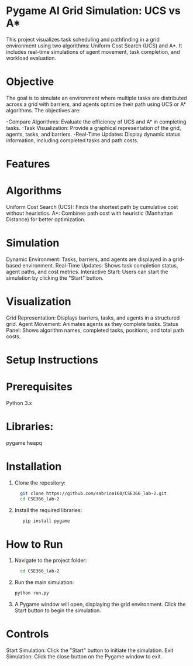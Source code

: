 # Pygame AI Grid Simulation: UCS vs A*
This project visualizes task scheduling and pathfinding in a grid environment using two algorithms: Uniform Cost Search (UCS) and A*. It includes real-time simulations of agent movement, task completion, and workload evaluation.
# Objective
The goal is to simulate an environment where multiple tasks are distributed across a grid with barriers, and agents optimize their path using UCS or A* algorithms. The objectives are:

-Compare Algorithms: Evaluate the efficiency of UCS and A* in completing tasks.
-Task Visualization: Provide a graphical representation of the grid, agents, tasks, and barriers.
-Real-Time Updates: Display dynamic status information, including completed tasks and path costs.
# Features
# Algorithms
Uniform Cost Search (UCS): Finds the shortest path by cumulative cost without heuristics.
A*: Combines path cost with heuristic (Manhattan Distance) for better optimization.
# Simulation
Dynamic Environment: Tasks, barriers, and agents are displayed in a grid-based environment.
Real-Time Updates: Shows task completion status, agent paths, and cost metrics.
Interactive Start: Users can start the simulation by clicking the "Start" button.
# Visualization
Grid Representation: Displays barriers, tasks, and agents in a structured grid.
Agent Movement: Animates agents as they complete tasks.
Status Panel: Shows algorithm names, completed tasks, positions, and total path costs.
# Setup Instructions
# Prerequisites
Python 3.x
# Libraries:
pygame
heapq
# Installation
1. Clone the repository:
   ```bash
     git clone https://github.com/sabrina160/CSE366_lab-2.git
     cd CSE366_lab-2
2. Install the required libraries:
   ```bash
      pip install pygame
# How to Run
1. Navigate to the project folder:
   ```bash
     cd CSE366_lab-2
2. Run the main simulation:
   ```bash
   python run.py
3. A Pygame window will open, displaying the grid environment. Click the Start button to begin the simulation.

# Controls
Start Simulation: Click the "Start" button to initiate the simulation.
Exit Simulation: Click the close button on the Pygame window to exit.
